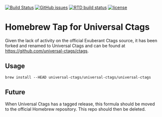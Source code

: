 [![Build Status](https://travis-ci.org/universal-ctags/homebrew-universal-ctags.svg?branch=master)](https://travis-ci.org/universal-ctags/homebrew-universal-ctags)
[![GitHub issues](https://img.shields.io/github/issues/universal-ctags/homebrew-universal-ctags.svg?style=flat-square)](https://github.com/universal-ctags/homebrew-universal-ctags/issues)
[![RTD build status](https://readthedocs.org/projects/ctags/badge)](http://docs.ctags.io)
[![license](https://img.shields.io/github/license/universal-ctags/homebrew-universal-ctags.svg?style=flat-square)](https://raw.githubusercontent.com/universal-ctags/homebrew-universal-ctags/master/COPYING)

# Homebrew Tap for Universal Ctags

Given the lack of activity on the official Exuberant Ctags source,
it has been forked and renamed to Universal Ctags and can be found
at https://github.com/universal-ctags/ctags.

## Usage

```
brew install --HEAD universal-ctags/universal-ctags/universal-ctags
```

## Future

When Universal Ctags has a tagged release, this formula should be moved
to the official Homebrew repository. This repo should then be deleted.
